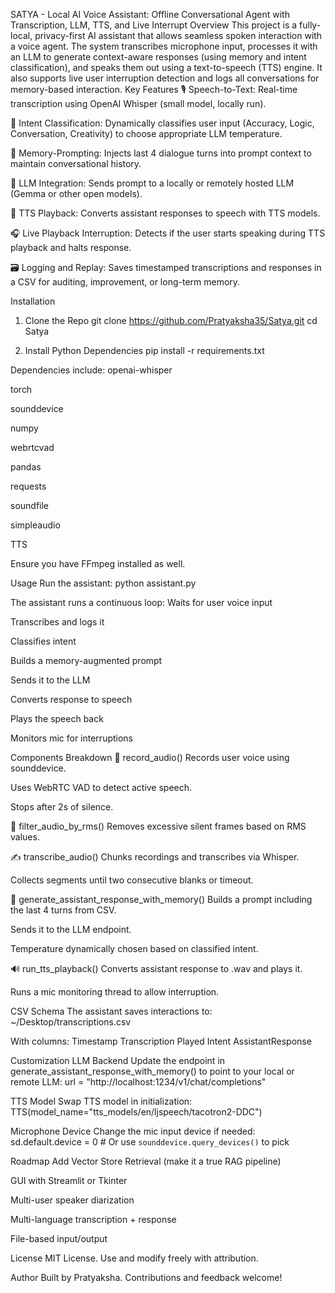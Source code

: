 SATYA - Local AI Voice Assistant: Offline Conversational Agent with Transcription, LLM, TTS, and Live Interrupt
Overview
This project is a fully-local, privacy-first AI assistant that allows seamless spoken interaction with a voice agent. The system transcribes microphone input, processes it with an LLM to generate context-aware responses (using memory and intent classification), and speaks them out using a text-to-speech (TTS) engine. It also supports live user interruption detection and logs all conversations for memory-based interaction.
Key Features
🎙️ Speech-to-Text: Real-time transcription using OpenAI Whisper (small model, locally run).


🧠 Intent Classification: Dynamically classifies user input (Accuracy, Logic, Conversation, Creativity) to choose appropriate LLM temperature.


📜 Memory-Prompting: Injects last 4 dialogue turns into prompt context to maintain conversational history.


💬 LLM Integration: Sends prompt to a locally or remotely hosted LLM (Gemma or other open models).


📢 TTS Playback: Converts assistant responses to speech with TTS models.


🎧 Live Playback Interruption: Detects if the user starts speaking during TTS playback and halts response.


🗃️ Logging and Replay: Saves timestamped transcriptions and responses in a CSV for auditing, improvement, or long-term memory.



Installation
1. Clone the Repo
git clone https://github.com/Pratyaksha35/Satya.git
cd Satya

2. Install Python Dependencies
pip install -r requirements.txt

Dependencies include:
openai-whisper


torch


sounddevice


numpy


webrtcvad


pandas


requests


soundfile


simpleaudio


TTS


Ensure you have FFmpeg installed as well.

Usage
Run the assistant:
python assistant.py

The assistant runs a continuous loop:
Waits for user voice input


Transcribes and logs it


Classifies intent


Builds a memory-augmented prompt


Sends it to the LLM


Converts response to speech


Plays the speech back


Monitors mic for interruptions



Components Breakdown
📍 record_audio()
Records user voice using sounddevice.


Uses WebRTC VAD to detect active speech.


Stops after 2s of silence.


🧹 filter_audio_by_rms()
Removes excessive silent frames based on RMS values.


✍️ transcribe_audio()
Chunks recordings and transcribes via Whisper.


Collects segments until two consecutive blanks or timeout.


🧠 generate_assistant_response_with_memory()
Builds a prompt including the last 4 turns from CSV.


Sends it to the LLM endpoint.


Temperature dynamically chosen based on classified intent.


🔊 run_tts_playback()
Converts assistant response to .wav and plays it.


Runs a mic monitoring thread to allow interruption.



CSV Schema
The assistant saves interactions to:
~/Desktop/transcriptions.csv

With columns:
Timestamp
Transcription
Played
Intent
AssistantResponse


Customization
LLM Backend
Update the endpoint in generate_assistant_response_with_memory() to point to your local or remote LLM:
url = "http://localhost:1234/v1/chat/completions"

TTS Model
Swap TTS model in initialization:
TTS(model_name="tts_models/en/ljspeech/tacotron2-DDC")

Microphone Device
Change the mic input device if needed:
sd.default.device = 0  # Or use `sounddevice.query_devices()` to pick


Roadmap
Add Vector Store Retrieval (make it a true RAG pipeline)


GUI with Streamlit or Tkinter


Multi-user speaker diarization


Multi-language transcription + response


File-based input/output



License
MIT License. Use and modify freely with attribution.

Author
Built by Pratyaksha. Contributions and feedback welcome!

